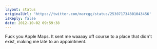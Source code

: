 ```yaml
---
layout: status
originalUrl: 'https://twitter.com/marcgg/status/253071734801043456'
isReply: false
date: 2012-10-02 09:59:38
---
```


Fuck you Apple Maps. It sent me waaaay off course to a place that didn't exist, making me late to an appointment.
